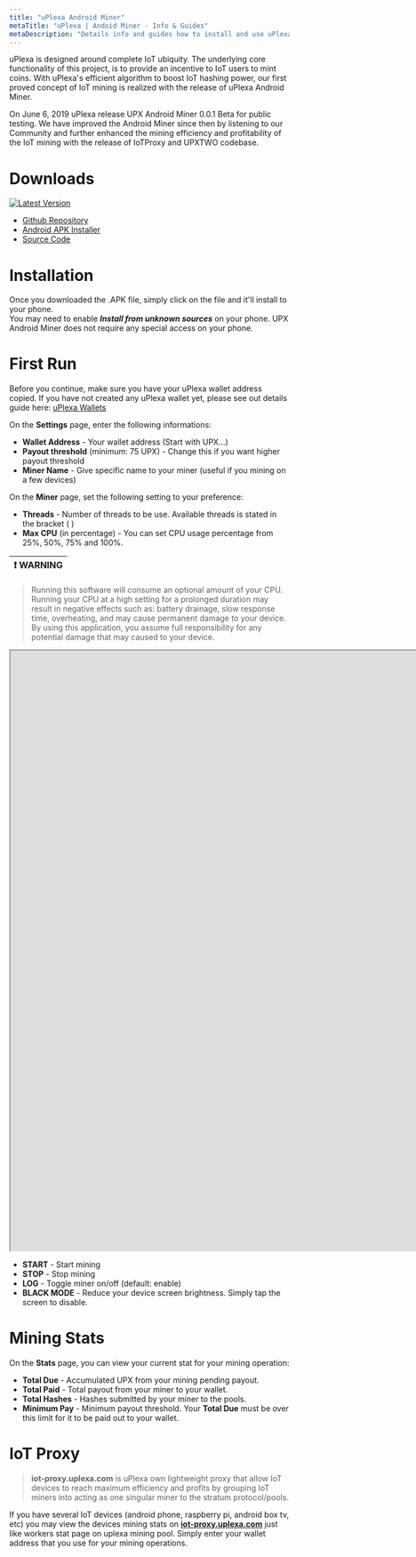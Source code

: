 ```yaml
---
title: "uPlexa Android Miner"
metaTitle: "uPlexa | Andoid Miner - Info & Guides"
metaDescription: "Details info and guides how to install and use uPlexa Android Miner"
---
```

uPlexa is designed around complete IoT ubiquity. The underlying core functionality of this project, is to provide an incentive to IoT users to mint coins. With uPlexa's efficient algorithm to boost IoT hashing power, our first proved concept of IoT mining is realized with the release of uPlexa Android Miner.  

On June 6, 2019 uPlexa release UPX Android Miner 0.0.1 Beta for public testing. We have improved the Android Miner since then by listening to our Community and further enhanced the mining efficiency and profitability of the IoT mining with the release of IoTProxy and UPXTWO codebase.

# Downloads

[![Latest Version](https://img.shields.io/static/v1?label=upx-android-miner&message=v0.3.1&color=success)](https://github.com/uPlexa/upx-android-miner/releases/tag/v0.3.1)

- [Github Repository](https://github.com/uPlexa/upx-android-miner/releases)
- [Android APK Installer](https://github.com/uPlexa/upx-android-miner/releases/download/v0.3.1/upx-android-miner-v3.1.apk)
- [Source Code](https://github.com/uPlexa/upx-android-miner/archive/v0.3.1.zip)

# Installation

Once you downloaded the .APK file, simply click on the file and it'll install to your phone.  
You may need to enable **_Install from unknown sources_** on your phone. UPX Android Miner does not require any special access on your phone.

# First Run

Before you continue, make sure you have your uPlexa wallet address copied. If you have not created any uPlexa wallet yet, please see out details guide here: [uPlexa Wallets](/uplexa_wallet/)

On the **Settings** page, enter the following informations:
- **Wallet Address** - Your wallet address (Start with UPX...)
- **Payout threshold** (minimum: 75 UPX) - Change this if you want higher payout threshold
- **Miner Name** - Give specific name to your miner (useful if you mining on a few devices)

On the **Miner** page, set the following setting to your preference:
- **Threads** - Number of threads to be use. Available threads is stated in the bracket ( )
- **Max CPU** (in percentage) -  You can set CPU usage percentage from 25%, 50%, 75% and 100%.

| ❗ WARNING  |
|-------------|
> Running this software will consume an optional amount of your CPU. Running your CPU at a high setting for a prolonged duration may result in negative effects such as: battery drainage, slow response time, overheating, and may cause permanent damage to your device. By using this application, you assume full responsibility for any potential damage that may caused to your device.

<div class="video-responsive"><iframe src="https://drive.google.com/uc?id=10Npp3Gek-H22jXF_TAiP1acMJelO8We_" width="1920" height="1080"></iframe></div>

- **START** - Start mining
- **STOP** - Stop mining
- **LOG** - Toggle miner on/off (default: enable)
- **BLACK MODE** - Reduce your device screen brightness. Simply tap the screen to disable.

# Mining Stats

On the **Stats** page, you can view your current stat for your mining operation:
- **Total Due** - Accumulated UPX from your mining pending payout.
- **Total Paid** - Total payout from your miner to your wallet.
- **Total Hashes** - Hashes submitted by your miner to the pools.
- **Minimum Pay** - Minimum payout threshold. Your **Total Due** must be over this limit for it to be paid out to your wallet.

# IoT Proxy
> **iot-proxy.uplexa.com** is uPlexa own lightweight proxy that allow IoT devices to reach maximum efficiency and profits by grouping IoT miners into acting as one singular miner to the stratum protocol/pools.

If you have several IoT devices (android phone, raspberry pi, android box tv, etc) you may view the devices mining stats on [**iot-proxy.uplexa.com**](https://iot-proxy.uplexa.com) just like workers stat page on uplexa mining pool. Simply enter your wallet address that you use for your mining operations.